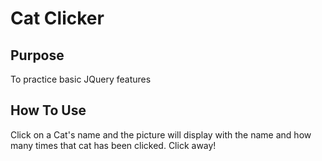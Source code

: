 # Cat Clicker

## Purpose
To practice basic JQuery features

## How To Use
Click on a Cat's name and the picture will display with the name and how many times that cat has been clicked. Click away! 
